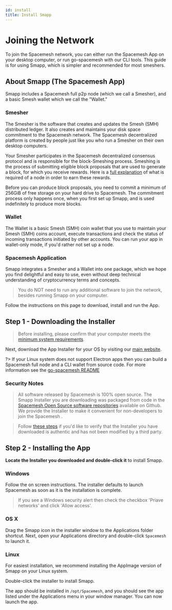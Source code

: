 ```yaml
---
id: install
title: Install Smapp
---
```


# Joining the Network

To join the Spacemesh network, you can either run the Spacemesh App on your desktop computer, or run go-spacemesh with our CLI tools. This guide is for using Smapp, which is simpler and recommended for most smeshers.

## About Smapp (The Spacemesh App)

Smapp includes a Spacemesh full p2p node (which we call a Smesher), and a basic Smesh wallet which we call the "Wallet."

### Smesher
The Smesher is the software that creates and updates the Smesh (SMH) distributed ledger. It also creates and maintains your disk space commitment to the Spacemesh network. The Spacemesh decentralized platform is created by people just like you who run a Smesher on their own desktop computers.

Your Smesher participates in the Spacemesh decentralized consensus protocol and is responsible for the block-Smeshing process. Smeshing is the process of submitting eligible block proposals that are used to generate a block, for which you receive rewards. Here is a [full explanation](https://spacemesh.io/blog/requirements-for-spacemesh-rewards/) of what is required of a node in order to earn these rewards.

Before you can produce block proposals, you need to commit a minimum of 256GiB of free storage on your hard drive to Spacemesh. The commitment process only happens once, when you first set up Smapp, and is used indefinitely to produce more blocks.

### Wallet
The Wallet is a basic Smesh (SMH) coin wallet that you use to maintain your Smesh (SMH) coins account, execute transactions and check the status of incoming transactions initiated by other accounts. You can run your app in wallet-only mode, if you'd rather not set up a node.

### Spacemesh Application
Smapp integrates a Smesher and a Wallet into one package, which we hope you find delightful and easy to use, even without deep technical understanding of cryptocurrency terms and concepts.

> You do NOT need to run any additional software to join the network, besides running Smapp on your computer.

Follow the instructions on this page to download, install and run the App.

## Step 1 - Downloading the Installer

> Before installing, please confirm that your computer meets the [minimum system requirements](requirements.md).

Next, download the App Installer for your OS by visiting our [main website](https://spacemesh.io/start).

?> If your Linux system does not support Electron apps then you can build a Spacemesh full node and a CLI wallet from source code. For more information see the [go-spacemesh README](https://github.com/spacemeshos/go-spacemesh)

### Security Notes

> All software released by Spacemesh is 100% open source. The Smapp Installer you are downloading was packaged from code in the [Spacemesh Open Source software repositories](https://github.com/spacemeshos) available on Github. We provide the Installer to make it convenient for non-developers to join the Spacemesh .

> Follow [these steps](auth.md) if you'd like to verify that the Installer you have downloaded is authentic and has not been modified by a third party.

## Step 2 - Installing the App

**Locate the Installer you downloaded and double-click it** to install Smapp.

### Windows
Follow the on screen instructions. The installer defaults to launch Spacemesh as soon as it is the installation is complete.

> If you see a Windows security alert then check the checkbox 'Priave networks' and click 'Allow access'.

### OS X
Drag the Smapp icon in the installer window to the Applications folder shortcut. Next, open your Applications directory and double-click `Spacemesh` to launch it.

### Linux

For easiest installation, we recommend installing the AppImage version of Smapp on your Linux system.

Double-click the installer to install Smapp.

The app should be installed in `/opt/Spacemesh`, and you should see the app listed under the Applications menu in your window manager. You can now launch the app.
